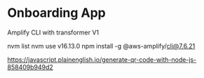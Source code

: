# Onboarding App


Amplify CLI with transformer V1

nvm list
nvm use v16.13.0
npm install -g @aws-amplify/cli@7.6.21

https://javascript.plainenglish.io/generate-qr-code-with-node-js-858409b949d2